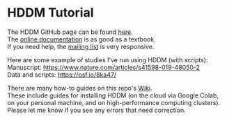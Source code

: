 # HDDM Tutorial

The HDDM GitHub page can be found [here](https://github.com/hddm-devs/hddm).  
The [online documentation](http://ski.clps.brown.edu/hddm_docs/) is as good as a textbook.  
If you need help, the [mailing list](https://groups.google.com/group/hddm-users/) is very responsive.

Here are some example of studies I've run using HDDM (with scripts):  
Manuscript: https://www.nature.com/articles/s41598-019-48050-2  
Data and scripts: https://osf.io/8ka47/

There are many how-to guides on this repo's [Wiki](https://github.com/psychNerdJae/hddm_tutorial_carney_workshop/wiki).  
These include guides for installing HDDM (on the cloud via Google Colab, on your personal machine, and on high-performance computing clusters). Please let me know if you see any errors that need correction.
